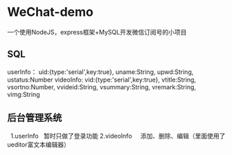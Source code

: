 # WeChat-demo
一个使用NodeJS，express框架+MySQL开发微信订阅号的小项目
## SQL
  userInfo：
   uid:{type:'serial',key:true},
		 uname:String,
			upwd:String,
			ustatus:Number
  videoInfo: 
   vid:{type:'serial',key:true},
		 vtitle:String,
   vsortno:Number,
   vvideid:String,
   vsummary:String,
   vremark:String,
   vimg:String
## 后台管理系统
   1.userInfo
    暂时只做了登录功能
   2.videoInfo
     添加、删除、编辑（里面使用了ueditor富文本编辑器）
